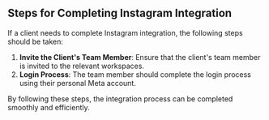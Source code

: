 ## Steps for Completing Instagram Integration

If a client needs to complete Instagram integration, the following steps should be taken:

1. **Invite the Client's Team Member**: Ensure that the client's team member is invited to the relevant workspaces.
2. **Login Process**: The team member should complete the login process using their personal Meta account.

By following these steps, the integration process can be completed smoothly and efficiently.